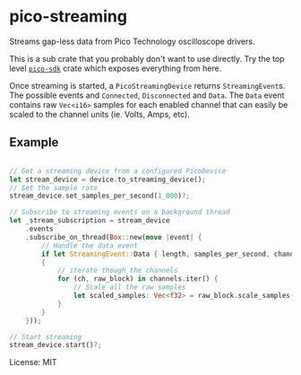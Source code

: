 # pico-streaming

Streams gap-less data from Pico Technology oscilloscope drivers.

This is a sub crate that you probably don't want to use directly. Try the top level
[`pico-sdk`](https://crates.io/crates/pico-sdk) crate which exposes everything from here.

Once streaming is started, a `PicoStreamingDevice` returns `StreamingEvent`s. The possible events
and `Connected`, `Disconnected` and `Data`. The `Data` event contains raw `Vec<i16>` samples for
each enabled channel that can easily be scaled to the channel units (ie. Volts, Amps, etc).


## Example
```rust

// Get a streaming device from a configured PicoDevice
let stream_device = device.to_streaming_device();
// Set the sample rate
stream_device.set_samples_per_second(1_000)?;

// Subscribe to streaming events on a background thread
let _stream_subscription = stream_device
    .events
    .subscribe_on_thread(Box::new(move |event| {
        // Handle the data event
        if let StreamingEvent::Data { length, samples_per_second, channels } = event
        {
            // iterate though the channels
            for (ch, raw_block) in channels.iter() {
                // Scale all the raw samples
                let scaled_samples: Vec<f32> = raw_block.scale_samples();
            }
        }
    }));

// Start streaming
stream_device.start()?;
```


License: MIT
